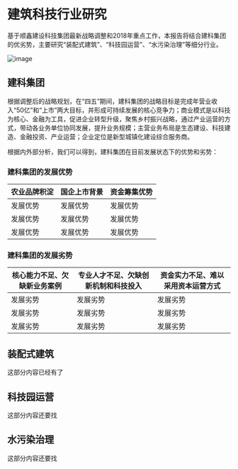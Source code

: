 # 建筑科技行业研究
基于顺鑫建设科技集团最新战略调整和2018年重点工作，本报告将结合建科集团的优劣势，主要研究“装配式建筑”、“科技园运营”、“水污染治理”等细分行业。

![image](https://github.com/kpx12138/sxjk/blob/master/ASaT.jpg)

## 建科集团
根据调整后的战略规划，在“四五”期间，建科集团的战略目标是完成年营业收入“50亿”和“上市”两大目标，并形成可持续发展的核心竞争力；商业模式是以科技为核心、金融为工具，促进企业转型升级，聚焦乡村振兴战略，通过产业运营的方式，带动各业务单位协同发展，提升业务规模；主营业务布局是生态建设、科技建造、金融投资、产业运营；企业定位是新型城镇化建设综合服务商。

根据内外部分析，我们可以得到，建科集团在目前发展状态下的优势和劣势：
### 建科集团的发展优势
农业品牌积淀|国企上市背景|资金筹集优势
-----|-----|-----
发展优势|发展优势|发展优势
发展优势|发展优势|发展优势
发展优势|发展优势|发展优势
### 建科集团的发展劣势
核心能力不足、欠缺新业务案例|专业人才不足、欠缺创新机制和科技投入|资金实力不足、难以采用资本运营方式
-----|-----|-----
发展劣势|发展劣势|发展劣势
发展劣势|发展劣势|发展劣势
发展劣势|发展劣势|发展劣势
## 装配式建筑
这部分内容已经有了
## 科技园运营
这部分内容还要找
## 水污染治理
这部分内容还要找

